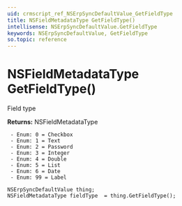```yaml
---
uid: crmscript_ref_NSErpSyncDefaultValue_GetFieldType
title: NSFieldMetadataType GetFieldType()
intellisense: NSErpSyncDefaultValue.GetFieldType
keywords: NSErpSyncDefaultValue, GetFieldType
so.topic: reference
---
```


# NSFieldMetadataType GetFieldType()

Field type

**Returns:** NSFieldMetadataType

     - Enum: 0 = Checkbox 
     - Enum: 1 = Text 
     - Enum: 2 = Password 
     - Enum: 3 = Integer 
     - Enum: 4 = Double 
     - Enum: 5 = List 
     - Enum: 6 = Date 
     - Enum: 99 = Label 

```crmscript
NSErpSyncDefaultValue thing;
NSFieldMetadataType fieldType  = thing.GetFieldType();
```

